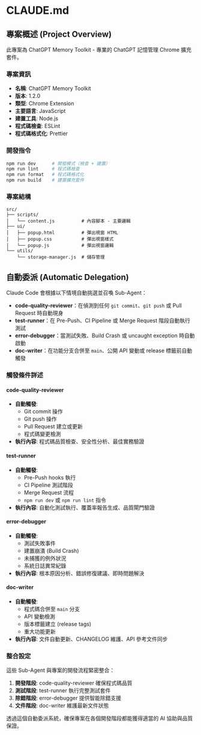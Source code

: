 # CLAUDE.md

## 專案概述 (Project Overview)

此專案為 ChatGPT Memory Toolkit - 專業的 ChatGPT 記憶管理 Chrome 擴充套件。

### 專案資訊
- **名稱**: ChatGPT Memory Toolkit
- **版本**: 1.2.0
- **類型**: Chrome Extension
- **主要語言**: JavaScript
- **建置工具**: Node.js
- **程式碼檢查**: ESLint
- **程式碼格式化**: Prettier

### 開發指令
```bash
npm run dev      # 開發模式（檢查 + 建置）
npm run lint     # 程式碼檢查
npm run format   # 程式碼格式化
npm run build    # 建置擴充套件
```

### 專案結構
```
src/
├── scripts/
│   └── content.js          # 內容腳本 - 主要邏輯
├── ui/
│   ├── popup.html          # 彈出視窗 HTML
│   ├── popup.css           # 彈出視窗樣式
│   └── popup.js            # 彈出視窗邏輯
└── utils/
    └── storage-manager.js  # 儲存管理
```

## 自動委派 (Automatic Delegation)

Claude Code 會根據以下情境自動挑選並召喚 Sub-Agent：

- **code-quality-reviewer**：在偵測到任何 `git commit`、`git push` 或 Pull Request 時自動現身
- **test-runner**：在 Pre-Push、CI Pipeline 或 Merge Request 階段自動執行測試
- **error-debugger**：當測試失敗、Build Crash 或 uncaught exception 時自動啟動
- **doc-writer**：在功能分支合併至 `main`、公開 API 變動或 release 標籤前自動觸發

### 觸發條件詳述

#### code-quality-reviewer
- **自動觸發**: 
  - Git commit 操作
  - Git push 操作  
  - Pull Request 建立或更新
  - 程式碼變更檢測
- **執行內容**: 程式碼品質檢查、安全性分析、最佳實務驗證

#### test-runner
- **自動觸發**:
  - Pre-Push hooks 執行
  - CI Pipeline 測試階段
  - Merge Request 流程
  - `npm run dev` 或 `npm run lint` 指令
- **執行內容**: 自動化測試執行、覆蓋率報告生成、品質閘門驗證

#### error-debugger
- **自動觸發**:
  - 測試失敗事件
  - 建置崩潰 (Build Crash)
  - 未捕獲的例外狀況
  - 系統日誌異常紀錄
- **執行內容**: 根本原因分析、錯誤修復建議、即時問題解決

#### doc-writer
- **自動觸發**:
  - 程式碼合併至 `main` 分支
  - API 變動檢測
  - 版本標籤建立 (release tags)
  - 重大功能更新
- **執行內容**: 文件自動更新、CHANGELOG 維護、API 參考文件同步

### 整合設定

這些 Sub-Agent 與專案的開發流程緊密整合：

1. **開發階段**: code-quality-reviewer 確保程式碼品質
2. **測試階段**: test-runner 執行完整測試套件
3. **除錯階段**: error-debugger 提供智能除錯支援
4. **文件階段**: doc-writer 維護最新文件狀態

透過這個自動委派系統，確保專案在各個開發階段都能獲得適當的 AI 協助與品質保證。